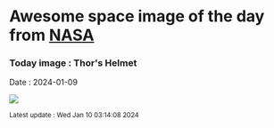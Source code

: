 
# Awesome space image of the day from [NASA](https://api.nasa.gov/)

### Today image : Thor's Helmet
Date : 2024-01-09

![](https://apod.nasa.gov/apod/image/2401/ThorsHelmet_Biswas_960.jpg)

<small>Latest update : Wed Jan 10 03:14:08 2024</small>
        